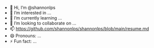 - 👋 Hi, I’m @shannonlps
- 👀 I’m interested in ...
- 🌱 I’m currently learning ...
- 💞️ I’m looking to collaborate on ...
- 📫 https://github.com/shannonlps/shannonlps/blob/main/resume.md
- 😄 Pronouns: ...
- ⚡ Fun fact: ...

<!---
shannonlps/shannonlps is a ✨ special ✨ repository because its `README.md` (this file) appears on your GitHub profile.
You can click the Preview link to take a look at your changes.
--->
